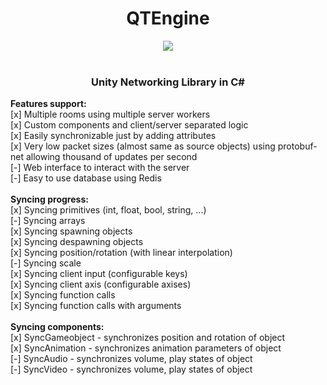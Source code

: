 <div align="center">
<h1 align="center">QTEngine</h1>
<img align="center" src="https://qtlamkas.why-am-i-he.re/8pAn9B.png" />
</div>
<br />

<div align="center">
<h3>Unity Networking Library in C#</h3>
</div>

<div>
<b>Features support:</b>
</div>
[x] Multiple rooms using multiple server workers
<br />
[x] Custom components and client/server separated logic
<br />
[x] Easily synchronizable just by adding attributes
<br />
[x] Very low packet sizes (almost same as source objects) using protobuf-net allowing thousand of updates per second 
<br />
[-] Web interface to interact with the server
<br />
[-] Easy to use database using Redis
<br />
<div>
<br />
<b>Syncing progress:</b>
<div>
[x] Syncing primitives (int, float, bool, string, ...)
<br />
[-] Syncing arrays
<br />
[x] Syncing spawning objects
<br />
[x] Syncing despawning objects
<br />
[x] Syncing position/rotation (with linear interpolation)
<br />
[-] Syncing scale
<br />
[x] Syncing client input (configurable keys)
<br />
[x] Syncing client axis (configurable axises)
<br />
[x] Syncing function calls
<br />
[x] Syncing function calls with arguments
</div>
<br />
<b>Syncing components:</b>
<div>
[x] SyncGameobject - synchronizes position and rotation of object
<br />
[x] SyncAnimation - synchronizes animation parameters of object
<br />
[-] SyncAudio - synchronizes volume, play states of object
<br />
[-] SyncVideo - synchronizes volume, play states of object
<br />
</div>
</div>
